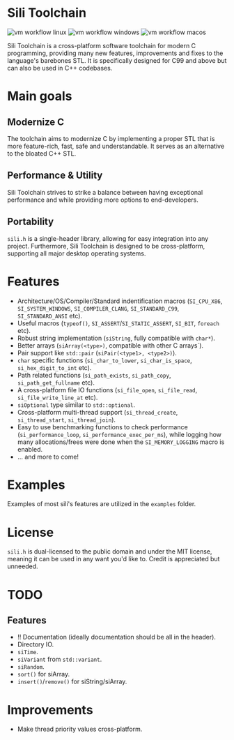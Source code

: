 # Sili Toolchain
![vm workflow linux](https://github.com/EimaMei/sili-toolchain/actions/workflows/linux.yml/badge.svg)
![vm workflow windows](https://github.com/EimaMei/sili-toolchain/actions/workflows/windows.yml/badge.svg)
![vm workflow macos](https://github.com/EimaMei/sili-toolchain/actions/workflows/macos.yml/badge.svg)

Sili Toolchain is a cross-platform software toolchain for modern C programming, providing many new features, improvements and fixes to the language's barebones STL. It is specifically designed for C99 and above but can also be used in C++ codebases.

# Main goals
## Modernize C
The toolchain aims to modernize C by implementing a proper STL that is more feature-rich, fast, safe and understandable. It serves as an alternative to the bloated C++ STL.
## Performance & Utility
Sili Toolchain strives to strike a balance between having exceptional performance and while providing more options to end-developers.
## Portability
`sili.h`  is a single-header library, allowing for easy integration into any project. Furthermore, Sili Toolchain is designed to be cross-platform, supporting all major desktop operating systems.

# Features
- Architecture/OS/Compiler/Standard indentification macros (`SI_CPU_X86`, `SI_SYSTEM_WINDOWS`, `SI_COMPILER_CLANG`, `SI_STANDARD_C99`, `SI_STANDARD_ANSI` etc).
- Useful macros (`typeof()`, `SI_ASSERT`/`SI_STATIC_ASSERT`, `SI_BIT`, `foreach` etc).
- Robust string implementation (`siString`, fully compatible with `char*`).
- Better arrays (`siArray(<type>)`, compatible with other C arrays`).
- Pair support like `std::pair` (`siPair(<type1>, <type2>)`).
- `char` specific functions (`si_char_to_lower`, `si_char_is_space`, `si_hex_digit_to_int` etc).
- Path related functions (`si_path_exists`, `si_path_copy`, `si_path_get_fullname` etc).
- A cross-platform file IO functions (`si_file_open`, `si_file_read`, `si_file_write_line_at` etc).
- `siOptional` type similar to `std::optional`.
- Cross-platform multi-thread support (`si_thread_create`, `si_thread_start`, `si_thread_join`).
- Easy to use benchmarking functions to check performance (`si_performance_loop`, `si_performance_exec_per_ms`), while logging how many allocations/frees were done when the `SI_MEMORY_LOGGING` macro is enabled.
- ... and more to come!

# Examples
Examples of most sili's features are utilized in the `examples` folder.

# License
`sili.h` is dual-licensed to the public domain and under the MIT license, meaning it can be used in any want you'd like to. Credit is appreciated but unneeded.

# TODO
## Features
- !! Documentation (ideally documentation should be all in the header).
- Directory IO.
- `siTime`.
- `siVariant` from `std::variant`.
- `siRandom`.
- `sort()` for siArray.
- `insert()`/`remove()` for siString/siArray.

# Improvements
- Make thread priority values cross-platform.